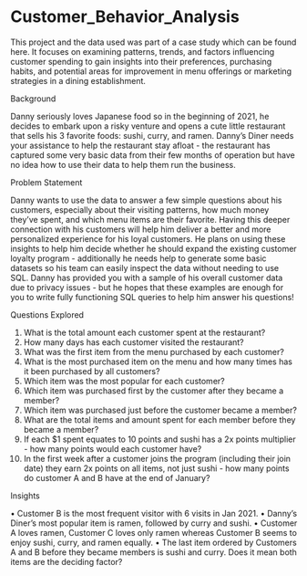 # Customer_Behavior_Analysis

This project and the data used was part of a case study which can be found here. It focuses on examining patterns, trends, and factors influencing customer spending to gain insights into their preferences, purchasing habits, and potential areas for improvement in menu offerings or marketing strategies in a dining establishment.

Background

Danny seriously loves Japanese food so in the beginning of 2021, he decides to embark upon a risky venture and opens a cute little restaurant that sells his 3 favorite foods: sushi, curry, and ramen. Danny’s Diner needs your assistance to help the restaurant stay afloat - the restaurant has captured some very basic data from their few months of operation but have no idea how to use their data to help them run the business.

Problem Statement

Danny wants to use the data to answer a few simple questions about his customers, especially about their visiting patterns, how much money they’ve spent, and which menu items are their favorite. Having this deeper connection with his customers will help him deliver a better and more personalized experience for his loyal customers. He plans on using these insights to help him decide whether he should expand the existing customer loyalty program - additionally he needs help to generate some basic datasets so his team can easily inspect the data without needing to use SQL. Danny has provided you with a sample of his overall customer data due to privacy issues - but he hopes that these examples are enough for you to write fully functioning SQL queries to help him answer his questions!
 
Questions Explored

1.	What is the total amount each customer spent at the restaurant?
2.	How many days has each customer visited the restaurant?
3.	What was the first item from the menu purchased by each customer?
4.	What is the most purchased item on the menu and how many times has it been purchased by all customers?
5.	Which item was the most popular for each customer?
6.	Which item was purchased first by the customer after they became a member?
7.	Which item was purchased just before the customer became a member?
8.	What are the total items and amount spent for each member before they became a member?
9.	If each $1 spent equates to 10 points and sushi has a 2x points multiplier - how many points would each customer have?
10.	In the first week after a customer joins the program (including their join date) they earn 2x points on all items, not just sushi - how many points do customer A and B have at the end of January?

Insights

•	Customer B is the most frequent visitor with 6 visits in Jan 2021.
•	Danny’s Diner’s most popular item is ramen, followed by curry and sushi.
•	Customer A loves ramen, Customer C loves only ramen whereas Customer B seems to enjoy sushi, curry, and ramen equally.
•	The last item ordered by Customers A and B before they became members is sushi and curry. Does it mean both items are the deciding factor?
